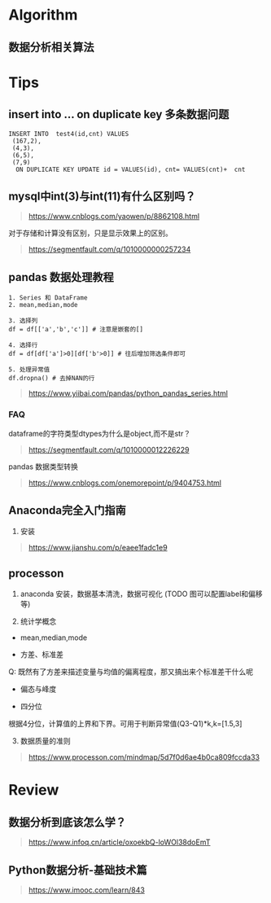 # Algorithm

## 数据分析相关算法


# Tips

## insert into ... on duplicate key 多条数据问题

```
INSERT INTO  test4(id,cnt) VALUES
 (167,2),
 (4,3),
 (6,5),
 (7,9)
  ON DUPLICATE KEY UPDATE id = VALUES(id), cnt= VALUES(cnt)+  cnt 
```

## mysql中int(3)与int(11)有什么区别吗？

> https://www.cnblogs.com/yaowen/p/8862108.html

对于存储和计算没有区别，只是显示效果上的区别。

> https://segmentfault.com/q/1010000000257234


## pandas 数据处理教程

```
1. Series 和 DataFrame
2. mean,median,mode

3. 选择列
df = df[['a','b','c']] # 注意是嵌套的[]

4. 选择行
df = df[df['a']>0][df['b'>0]] # 往后增加筛选条件即可

5. 处理异常值
df.dropna() # 去掉NAN的行

```

> https://www.yiibai.com/pandas/python_pandas_series.html

### FAQ

dataframe的字符类型dtypes为什么是object,而不是str？
> https://segmentfault.com/q/1010000012226229

pandas 数据类型转换
> https://www.cnblogs.com/onemorepoint/p/9404753.html

## Anaconda完全入门指南
1. 安装 
> https://www.jianshu.com/p/eaee1fadc1e9

## processon

1. anaconda
安装，数据基本清洗，数据可视化 (TODO 图可以配置label和偏移等)

2. 统计学概念

* mean,median,mode

* 方差、标准差

Q: 既然有了方差来描述变量与均值的偏离程度，那又搞出来个标准差干什么呢

* 偏态与峰度

* 四分位

根据4分位，计算值的上界和下界。可用于判断异常值(Q3-Q1)*k,k=[1.5,3]

3. 数据质量的准则


> https://www.processon.com/mindmap/5d7f0d6ae4b0ca809fccda33


# Review

## 数据分析到底该怎么学？

> https://www.infoq.cn/article/oxoekbQ-loWOl38doEmT

## Python数据分析-基础技术篇

> https://www.imooc.com/learn/843

